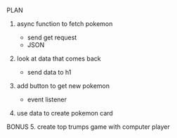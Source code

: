 PLAN

1. async function to fetch pokemon 
    - send get request
    - JSON

2. look at data that comes back
    - send data to h1

3. add button to get new pokemon
    - event listener

4. use data to create pokemon card

BONUS
5. create top trumps game with computer player